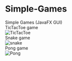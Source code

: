 # Simple-Games
Simple Games (JavaFX GUI)<br/>
TicTacToe game<br/>
![TicTacToe](https://user-images.githubusercontent.com/94128957/195805093-dc9586dd-925e-46d4-ae27-9bdde1f7370a.png)<br/>
Snake game<br/>
![snake](https://user-images.githubusercontent.com/94128957/195805282-b99ebac5-116c-406d-9df3-f9d9b56c2cc7.png)<br/>
Pong game<br/>
![Pong](https://user-images.githubusercontent.com/94128957/195805430-f019c74a-5060-4541-bc8c-0321a17c1dbb.png)<br/>
